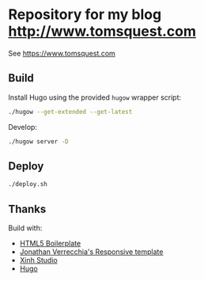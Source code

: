 # Repository for my blog http://www.tomsquest.com

See https://www.tomsquest.com

## Build

Install Hugo using the provided `hugow` wrapper script:

```bash
./hugow --get-extended --get-latest
```

Develop:

```bash
./hugow server -D
```

## Deploy

```bash
./deploy.sh
```

## Thanks

Build with:

* [HTML5 Boilerplate](https://html5boilerplate.com/)
* [Jonathan Verrecchia's Responsive template](http://verekia.com/initializr/responsive-template/)
* [Xinh Studio](http://xinh.studio/)
* [Hugo](https://gohugo.io/)
